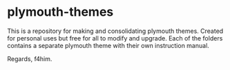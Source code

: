 # plymouth-themes

This is a repository for making and consolidating plymouth themes.
Created for personal uses but free for all to modify and upgrade.
Each of the folders contains a separate plymouth theme with their own instruction manual.

Regards,
f4him.
